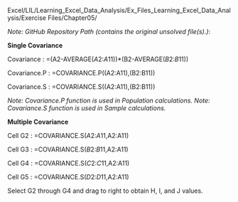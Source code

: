 Excel/LIL/Learning_Excel_Data_Analysis/Ex_Files_Learning_Excel_Data_Analysis/Exercise Files/Chapter05/

*Note: GitHub Repository Path (contains the original unsolved file(s).)*:


**Single Covariance** 

Covariance : =(A2-AVERAGE($A$2:$A$11))*(B2-AVERAGE($B$2:$B$11))

Covariance.P : =COVARIANCE.P((A2:A11),(B2:B11))

Covariance.S : =COVARIANCE.S((A2:A11),(B2:B11))

*Note: Covariance.P function is used in Population calculations.*
*Note: Covariance.S function is used in Sample calculations.*


**Multiple Covariance**

Cell G2 : =COVARIANCE.S($A$2:$A$11,A2:A11)

Cell G3 : =COVARIANCE.S($B$2:$B$11,A2:A11)

Cell G4 : =COVARIANCE.S($C$2:$C$11,A2:A11)

Cell G5 : =COVARIANCE.S($D$2:$D$11,A2:A11)

Select G2 through G4 and drag to right to obtain H, I, and J values.